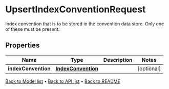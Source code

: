 

# UpsertIndexConventionRequest

Index convention that is to be stored in the convention data store.  Only one of these must be present.

## Properties

| Name | Type | Description | Notes |
|------------ | ------------- | ------------- | -------------|
|**indexConvention** | [**IndexConvention**](IndexConvention.md) |  |  [optional] |



[Back to Model list](../README.md#documentation-for-models) &#8226; [Back to API list](../README.md#documentation-for-api-endpoints) &#8226; [Back to README](../README.md)


